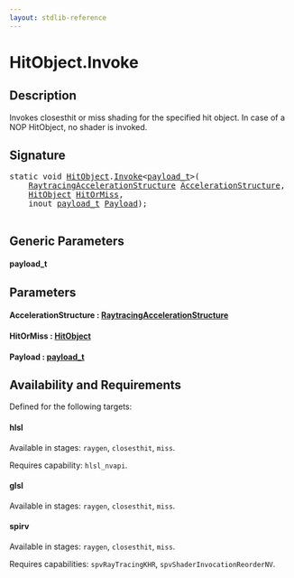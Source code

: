 ```yaml
---
layout: stdlib-reference
---
```


# HitObject\.Invoke

## Description

Invokes closesthit or miss shading for the specified hit object. In case of a NOP HitObject, no
shader is invoked.




## Signature 

<pre>
<span class='code_keyword'>static</span> <span class="code_keyword">void</span> <a href="index.html" class="code_type">HitObject</a>.<a href="invoke-0.html">Invoke</a>&lt;<a href="invoke-0.html#typeparam-payload_t" class="code_type">payload_t</a>&gt;(
    <a href="../raytracingaccelerationstructure-0am/index.html" class="code_type">RaytracingAccelerationStructure</a> <a href="invoke-0.html#decl-AccelerationStructure" class="code_param">AccelerationStructure</a>,
    <a href="index.html" class="code_type">HitObject</a> <a href="invoke-0.html#decl-HitOrMiss" class="code_param">HitOrMiss</a>,
    <span class="code_keyword">inout</span> <a href="invoke-0.html#typeparam-payload_t" class="code_type">payload_t</a> <a href="invoke-0.html#decl-Payload" class="code_param">Payload</a>);

</pre>

## Generic Parameters

####  <a id="typeparam-payload_t"></a>payload\_t

## Parameters

####  <a id="decl-AccelerationStructure"></a>AccelerationStructure  : [RaytracingAccelerationStructure](../raytracingaccelerationstructure-0am/index)
####  <a id="decl-HitOrMiss"></a>HitOrMiss  : [HitObject](index)
####  <a id="decl-Payload"></a>Payload  : [payload\_t](invoke-0#typeparam-payload_t)

## Availability and Requirements

Defined for the following targets:

#### hlsl
Available in stages: `raygen`, `closesthit`, `miss`.

Requires capability: `hlsl_nvapi`.
#### glsl
Available in stages: `raygen`, `closesthit`, `miss`.

#### spirv
Available in stages: `raygen`, `closesthit`, `miss`.

Requires capabilities: `spvRayTracingKHR`, `spvShaderInvocationReorderNV`.


